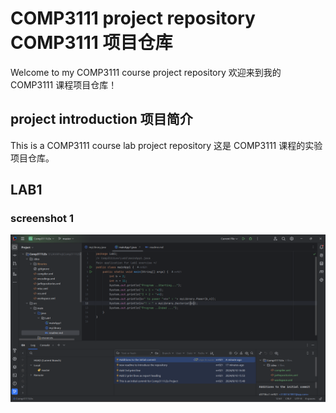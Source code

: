 # COMP3111 project repository COMP3111 项目仓库
Welcome to my COMP3111 course project repository
欢迎来到我的 COMP3111 课程项目仓库！
## project introduction 项目简介
This is a COMP3111 course lab project repository
这是 COMP3111 课程的实验项目仓库。

## LAB1
### screenshot 1
![屏幕截图1](../screenshot_1.png)


